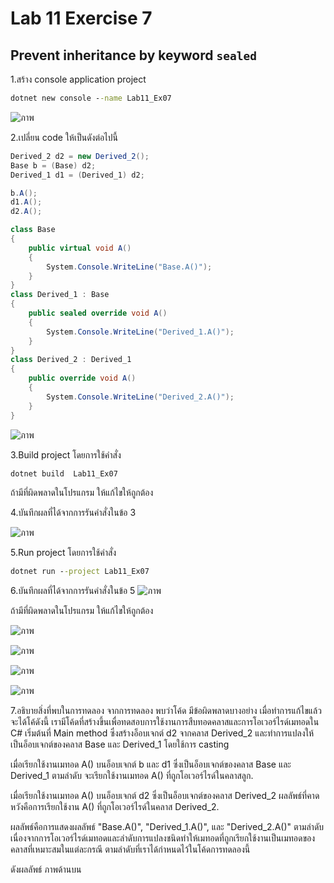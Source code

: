 # Lab 11 Exercise 7

## Prevent inheritance by keyword `sealed`

1.สร้าง console application project

```cmd
dotnet new console --name Lab11_Ex07
```
![ภาพ](https://github.com/AnchisaPhetnoi/03376836-OOP-2566-Lab-11/assets/144197034/beb61e21-a03f-480e-9c6b-74f2e3ba1931)

2.เปลี่ยน code ให้เป็นดังต่อไปนี้

```cs
Derived_2 d2 = new Derived_2();
Base b = (Base) d2;
Derived_1 d1 = (Derived_1) d2;

b.A();
d1.A();
d2.A();

class Base
{
    public virtual void A()
    {
        System.Console.WriteLine("Base.A()");
    }
}
class Derived_1 : Base
{
    public sealed override void A()
    {
        System.Console.WriteLine("Derived_1.A()");
    }
}
class Derived_2 : Derived_1
{
    public override void A()
    {
        System.Console.WriteLine("Derived_2.A()");
    }
}
```
![ภาพ](https://github.com/AnchisaPhetnoi/03376836-OOP-2566-Lab-11/assets/144197034/24875100-90a3-4b79-9447-d08543e44211)



3.Build project โดยการใช้คำสั่ง

```cmd
dotnet build  Lab11_Ex07
```

ถ้ามีที่ผิดพลาดในโปรแกรม ให้แก้ไขให้ถูกต้อง

4.บันทึกผลที่ได้จากการรันคำสั่งในข้อ 3

![ภาพ](https://github.com/AnchisaPhetnoi/03376836-OOP-2566-Lab-11/assets/144197034/516c7e3c-b1e8-4810-b2a4-1d4d8d79da14)

5.Run project โดยการใช้คำสั่ง

```cmd
dotnet run --project Lab11_Ex07
```

6.บันทึกผลที่ได้จากการรันคำสั่งในข้อ 5
![ภาพ](https://github.com/AnchisaPhetnoi/03376836-OOP-2566-Lab-11/assets/144197034/56bf499c-dcbf-4a2d-bceb-5cd8ee7d935c)

ถ้ามีที่ผิดพลาดในโปรแกรม ให้แก้ไขให้ถูกต้อง


![ภาพ](https://github.com/AnchisaPhetnoi/03376836-OOP-2566-Lab-11/assets/144197034/5b1c1efc-cad5-479c-9213-ef92ae4ed903)

![ภาพ](https://github.com/AnchisaPhetnoi/03376836-OOP-2566-Lab-11/assets/144197034/c8a0f286-20d7-4e98-bedf-df677fafc24d)

![ภาพ](https://github.com/AnchisaPhetnoi/03376836-OOP-2566-Lab-11/assets/144197034/00648e5c-15e0-457e-8900-a46d338266eb)


![ภาพ](https://github.com/AnchisaPhetnoi/03376836-OOP-2566-Lab-11/assets/144197034/275bf6c3-f897-4166-b8b1-d2edb4b3b0e4)


7.อธิบายสิ่งที่พบในการทดลอง
จากการทดลอง พบว่าโค้ด มีข้อผิดพลาดบางอย่าง เมื่อทำการแก้ไขแล้วจะได้โค้ดังนี้
เรามีโค้ดที่สร้างขึ้นเพื่อทดสอบการใช้งานการสืบทอดคลาสและการโอเวอร์ไรด์เมทอดใน C#
เริ่มต้นที่ Main method ซึ่งสร้างอ็อบเจกต์ d2 จากคลาส Derived_2 และทำการแปลงให้เป็นอ็อบเจกต์ของคลาส Base และ Derived_1 โดยใช้การ casting

เมื่อเรียกใช้งานเมทอด A() บนอ็อบเจกต์ b และ d1 ซึ่งเป็นอ็อบเจกต์ของคลาส Base และ Derived_1 ตามลำดับ จะเรียกใช้งานเมทอด A() ที่ถูกโอเวอร์ไรด์ในคลาสลูก.

เมื่อเรียกใช้งานเมทอด A() บนอ็อบเจกต์ d2 ซึ่งเป็นอ็อบเจกต์ของคลาส Derived_2 ผลลัพธ์ที่คาดหวังคือการเรียกใช้งาน A() ที่ถูกโอเวอร์ไรด์ในคลาส Derived_2.

ผลลัพธ์คือการแสดงผลลัพธ์ "Base.A()", "Derived_1.A()", และ "Derived_2.A()" ตามลำดับ เนื่องจากการโอเวอร์ไรด์เมทอดและลำดับการแปลงชนิดทำให้เมทอดที่ถูกเรียกใช้งานเป็นเมทอดของคลาสที่เหมาะสมในแต่ละกรณี ตามลำดับที่เราได้กำหนดไว้ในโค้ดการทดลองนี้ 

ดังผลลัพธ์ ภาพด้านบน

